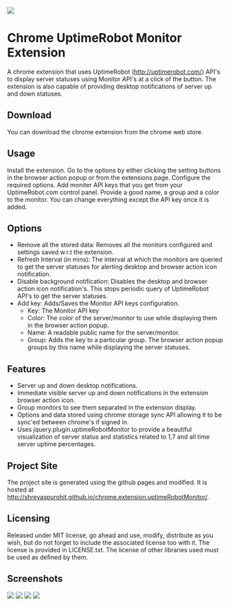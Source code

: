 ![](http://i.imgur.com/rIW1C0j.png)

Chrome UptimeRobot Monitor Extension
====================================

A chrome extension that uses UptimeRobot (http://uptimerobot.com/) API's to display server statuses using Monitor API's at a click of the button. The extension is also capable of providing desktop notifications of server up and down statuses. 

Download
--------

You can download the chrome extension from the chrome web store.

Usage
-----

Install the extension. Go to the options by either clicking the setting buttons in the browser action popup or from the extensions page. Configure the required options. Add moniter API keys that you get from your UptimeRobot.com control panel. Provide a good name, a group and a color to the monitor. You can change everything except the API key once it is added. 

Options
-------

* Remove all the stored data: Removes all the monitors configured and settings saved w.r.t the extension.
* Refresh Interval (in mins): The interval at which the monitors are queried to get the server statuses for alerting desktop and browser action icon notification.
* Disable background notification: Disables the desktop and browser action icon notification's. This stops periodic query of UptimeRobot API's to get the server statuses.
* Add key: Adds/Saves the Monitor API keys configuration.
	* Key: The Monitor API key
	* Color: The color of the server/monitor to use while displaying them in the browser action popup.
	* Name: A readable public name for the server/monitor.
	* Group: Adds the key to a particular group. The browser action popup groups by this name while displaying the server statuses.

Features
--------

* Server up and down desktop notifications.
* Immediate visible server up and down notifications in the extension browser action icon.
* Group monitors to see them separated in the extension display.
* Options and data stored using chrome storage sync API allowing it to be sync'ed between chrome's if signed in.
* Uses jquery.plugin.uptimeRobotMonitor to provide a beautiful visualization of server status and statistics related to 1,7 and all time server uptime percentages.

Project Site
------------

The project site is generated using the github pages and modified. It is hosted at http://shreyaspurohit.github.io/chrome.extension.uptimeRobotMonitor/.

Licensing
---------
Released under MIT license, go ahead and use, modify, distribute as you wish, but do not forget to include the associated license too with it. The license is provided in LICENSE.txt. The license of other libraries used must be used as defined by them.   			

Screenshots
-----------
![](http://i.imgur.com/X4guphb.png)
![](http://i.imgur.com/j0pO0t6.png)
![](http://i.imgur.com/GOG49hH.png)
![](http://i.imgur.com/M86J8ag.png)
